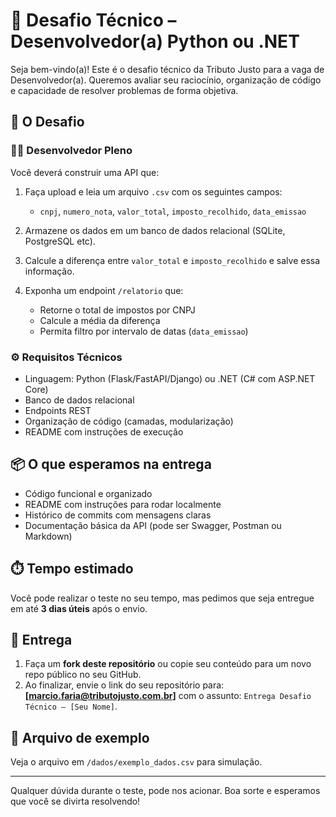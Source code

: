 # 🧪 Desafio Técnico – Desenvolvedor(a) Python ou .NET

Seja bem-vindo(a)! Este é o desafio técnico da Tributo Justo para a vaga de Desenvolvedor(a). Queremos avaliar seu raciocínio, organização de código e capacidade de resolver problemas de forma objetiva.

## 🚀 O Desafio

### 👨‍💻 Desenvolvedor Pleno

Você deverá construir uma API que:

1. Faça upload e leia um arquivo `.csv` com os seguintes campos:
   - `cnpj`, `numero_nota`, `valor_total`, `imposto_recolhido`, `data_emissao`

2. Armazene os dados em um banco de dados relacional (SQLite, PostgreSQL etc).

3. Calcule a diferença entre `valor_total` e `imposto_recolhido` e salve essa informação.

4. Exponha um endpoint `/relatorio` que:
   - Retorne o total de impostos por CNPJ
   - Calcule a média da diferença
   - Permita filtro por intervalo de datas (`data_emissao`)

### ⚙️ Requisitos Técnicos

- Linguagem: Python (Flask/FastAPI/Django) ou .NET (C# com ASP.NET Core)
- Banco de dados relacional
- Endpoints REST
- Organização de código (camadas, modularização)
- README com instruções de execução

## 📦 O que esperamos na entrega

- Código funcional e organizado
- README com instruções para rodar localmente
- Histórico de commits com mensagens claras
- Documentação básica da API (pode ser Swagger, Postman ou Markdown)

## ⏱️ Tempo estimado

Você pode realizar o teste no seu tempo, mas pedimos que seja entregue em até **3 dias úteis** após o envio.

## 📧 Entrega

1. Faça um **fork deste repositório** ou copie seu conteúdo para um novo repo público no seu GitHub.
2. Ao finalizar, envie o link do seu repositório para: **[marcio.faria@tributojusto.com.br]** com o assunto: `Entrega Desafio Técnico – [Seu Nome]`.

## 📎 Arquivo de exemplo

Veja o arquivo em `/dados/exemplo_dados.csv` para simulação.

---

Qualquer dúvida durante o teste, pode nos acionar. Boa sorte e esperamos que você se divirta resolvendo!